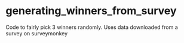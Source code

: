 # generating_winners_from_survey
Code to fairly pick 3 winners randomly. Uses data downloaded from a survey on surveymonkey
